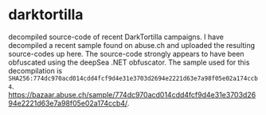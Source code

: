 # darktortilla
decompiled source-code of recent DarkTortilla campaigns. I have decompiled a recent sample found on abuse.ch and uploaded the resulting source-codes up here. The source-code strongly appears to have been obfuscated using the deepSea .NET obfuscator. The sample used for this decompilation is ```SHA256:774dc970acd014cdd4fcf9d4e31e3703d2694e2221d63e7a98f05e02a174ccb4```. https://bazaar.abuse.ch/sample/774dc970acd014cdd4fcf9d4e31e3703d2694e2221d63e7a98f05e02a174ccb4/. 
